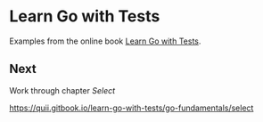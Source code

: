 
# Learn Go with Tests

Examples from the online book [Learn Go with Tests](https://quii.gitbook.io/learn-go-with-tests).


## Next

Work through chapter *Select*

https://quii.gitbook.io/learn-go-with-tests/go-fundamentals/select
